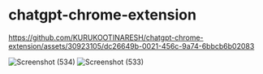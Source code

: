 # chatgpt-chrome-extension





https://github.com/KURUKOOTINARESH/chatgpt-chrome-extension/assets/30923105/dc26649b-0021-456c-9a74-6bbcb6b02083


![Screenshot (534)](https://github.com/KURUKOOTINARESH/chatgpt-chrome-extension/assets/30923105/fef224d7-a085-411c-a592-5a1a4e83df8b)
![Screenshot (533)](https://github.com/KURUKOOTINARESH/chatgpt-chrome-extension/assets/30923105/cb573ce9-37a9-45cf-ae1a-9c8170b4ea7d)
